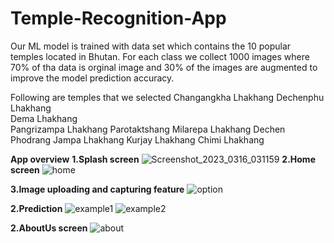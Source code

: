 # Temple-Recognition-App
Our ML model is trained with data set which contains the 10 popular temples located in Bhutan. For each class we collect 1000 images where 70% of tha data is orginal image and 30% of the images are augmented to improve the model prediction accuracy.

Following are temples that we selected
                                Changangkha Lhakhang 
                                Dechenphu Lhakhang  
                                Dema Lhakhang     
                                Pangrizampa Lhakhang 
                                Parotaktshang 
                                Milarepa Lhakhang
                                Dechen Phodrang
                                Jampa Lhakhang
                                Kurjay Lhakhang
                                Chimi Lhakhang

  
  **App overview**
  **1.Splash screen**
  ![Screenshot_2023_0316_031159](https://user-images.githubusercontent.com/88672332/225449951-a06a0ad4-844d-470c-92d5-3295beb6324a.jpg)
  **2.Home screen**
    ![home](https://user-images.githubusercontent.com/88672332/225450374-83a6a0a7-023f-47cd-aee7-76ae6ee62d60.jpg)

  **3.Image uploading and capturing feature**
    ![option](https://user-images.githubusercontent.com/88672332/225450405-26c86167-4e78-44db-a691-b41d216f3236.jpg)

  **2.Prediction**
    ![example1](https://user-images.githubusercontent.com/88672332/225450501-3681e7e4-08c5-4a05-b1f8-0a64f2628678.jpg)
    ![example2](https://user-images.githubusercontent.com/88672332/225450536-d2bede42-15cb-4842-a417-6c6061f03e36.jpg)

  **2.AboutUs screen**
    ![about](https://user-images.githubusercontent.com/88672332/225450578-9bbe2874-32d5-46f2-9bda-dc0fb1fd85b9.jpg)
                                  
                                
                                
                                
                                
                                
                                
                                

